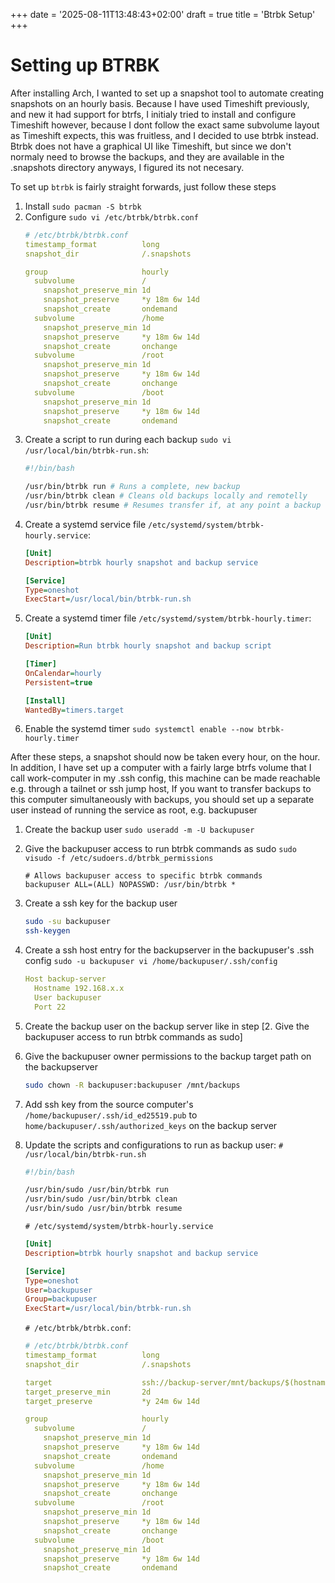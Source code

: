 +++
date = '2025-08-11T13:48:43+02:00'
draft = true
title = 'Btrbk Setup'
+++

# Setting up BTRBK
After installing Arch, I wanted to set up a snapshot tool to automate creating snapshots on an hourly basis.
Because I have used Timeshift previously, and new it had support for btrfs, I initialy tried to install and configure Timeshift however, because I dont follow the exact same subvolume layout as Timeshift expects, this was fruitless, and I decided to use btrbk instead. Btrbk does not have a graphical UI like Timeshift, but since we don't normaly need to browse the backups, and they are available in the .snapshots directory anyways, I figured its not necesary.

To set up `btrbk` is fairly straight forwards, just follow these steps
1. Install `sudo pacman -S btrbk`
1. Configure `sudo vi /etc/btrbk/btrbk.conf`
   ```yaml
   # /etc/btrbk/btrbk.conf
   timestamp_format          long
   snapshot_dir              /.snapshots
   
   group                     hourly
     subvolume               /
       snapshot_preserve_min 1d
       snapshot_preserve     *y 18m 6w 14d
       snapshot_create       ondemand
     subvolume               /home
       snapshot_preserve_min 1d
       snapshot_preserve     *y 18m 6w 14d
       snapshot_create       onchange
     subvolume               /root
       snapshot_preserve_min 1d
       snapshot_preserve     *y 18m 6w 14d
       snapshot_create       onchange
     subvolume               /boot
       snapshot_preserve_min 1d
       snapshot_preserve     *y 18m 6w 14d
       snapshot_create       ondemand
   ```
1. Create a script to run during each backup `sudo vi /usr/local/bin/btrbk-run.sh`:
   ```bash
   #!/bin/bash
   
   /usr/bin/btrbk run # Runs a complete, new backup
   /usr/bin/btrbk clean # Cleans old backups locally and remotelly
   /usr/bin/btrbk resume # Resumes transfer if, at any point a backup has been taken without being transfered to a target. ```
1. Create a systemd service file `/etc/systemd/system/btrbk-hourly.service`:
   ```ini
   [Unit]
   Description=btrbk hourly snapshot and backup service
   
   [Service]
   Type=oneshot
   ExecStart=/usr/local/bin/btrbk-run.sh
   ```
1. Create a systemd timer file `/etc/systemd/system/btrbk-hourly.timer`:
   ```ini
   [Unit]
   Description=Run btrbk hourly snapshot and backup script
   
   [Timer]
   OnCalendar=hourly
   Persistent=true
   
   [Install]
   WantedBy=timers.target
   ```
1. Enable the systemd timer `sudo systemctl enable --now btrbk-hourly.timer`

After these steps, a snapshot should now be taken every hour, on the hour. In addition, I have set up a computer with a fairly large btrfs volume that I call work-computer in my .ssh config, this machine can be made reachable e.g. through a tailnet or ssh jump host, If you want to transfer backups to this computer simultaneously with backups, you should set up a separate user instead of running the service as root, e.g. backupuser
1. Create the backup user `sudo useradd -m -U backupuser`
2. Give the backupuser access to run btrbk commands as sudo
   `sudo visudo -f /etc/sudoers.d/btrbk_permissions`
   ```
   # Allows backupuser access to specific btrbk commands
   backupuser ALL=(ALL) NOPASSWD: /usr/bin/btrbk *
   ```
3. Create a ssh key for the backup user 
   ```bash
   sudo -su backupuser
   ssh-keygen
   ```
4. Create a ssh host entry for the backupserver in the backupuser's .ssh config
   `sudo -u backupuser vi /home/backupuser/.ssh/config`
   ```yaml
   Host backup-server
     Hostname 192.168.x.x
     User backupuser
     Port 22
   ```
5. Create the backup user on the backup server like in step [2. Give the backupuser access to run btrbk commands as sudo]
6. Give the backupuser owner permissions to the backup target path on the backupserver
   ```bash
   sudo chown -R backupuser:backupuser /mnt/backups
   ```
7. Add ssh key from the source computer's `/home/backupuser/.ssh/id_ed25519.pub` to `home/backupuser/.ssh/authorized_keys` on the backup server
8. Update the scripts and configurations to run as backup user:
   `# /usr/local/bin/btrbk-run.sh`
   ```bash
   #!/bin/bash
   
   /usr/bin/sudo /usr/bin/btrbk run
   /usr/bin/sudo /usr/bin/btrbk clean
   /usr/bin/sudo /usr/bin/btrbk resume
   ```

   `# /etc/systemd/system/btrbk-hourly.service`
   ```ini
   [Unit]
   Description=btrbk hourly snapshot and backup service
   
   [Service]
   Type=oneshot
   User=backupuser
   Group=backupuser
   ExecStart=/usr/local/bin/btrbk-run.sh
   ```

   `# /etc/btrbk/btrbk.conf`:
   ```yaml
   # /etc/btrbk/btrbk.conf
   timestamp_format          long
   snapshot_dir              /.snapshots
   
   target                    ssh://backup-server/mnt/backups/$(hostnamectl hostname | tr -d '\n')/
   target_preserve_min       2d
   target_preserve           *y 24m 6w 14d
   
   group                     hourly
     subvolume               /
       snapshot_preserve_min 1d
       snapshot_preserve     *y 18m 6w 14d
       snapshot_create       ondemand
     subvolume               /home
       snapshot_preserve_min 1d
       snapshot_preserve     *y 18m 6w 14d
       snapshot_create       onchange
     subvolume               /root
       snapshot_preserve_min 1d
       snapshot_preserve     *y 18m 6w 14d
       snapshot_create       onchange
     subvolume               /boot
       snapshot_preserve_min 1d
       snapshot_preserve     *y 18m 6w 14d
       snapshot_create       ondemand
   ```

